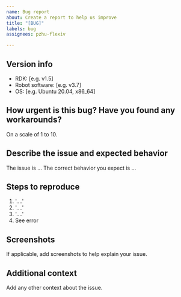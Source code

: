 ```yaml
---
name: Bug report
about: Create a report to help us improve
title: "[BUG]"
labels: bug
assignees: pzhu-flexiv

---
```


## Version info

- RDK: [e.g. v1.5]
- Robot software: [e.g. v3.7]
- OS: [e.g. Ubuntu 20.04, x86_64]

## How urgent is this bug? Have you found any workarounds?

On a scale of 1 to 10.

## Describe the issue and expected behavior

The issue is ...
The correct behavior you expect is  ...

## Steps to reproduce

1. '....'
2. '....'
3. '....'
4. See error

## Screenshots

If applicable, add screenshots to help explain your issue.

## Additional context

Add any other context about the issue.
